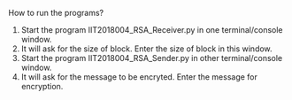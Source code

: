 How to run the programs?

1. Start the program IIT2018004_RSA_Receiver.py in one terminal/console window.
2. It will ask for the size of block. Enter the size of block in this window.
3. Start the program IIT2018004_RSA_Sender.py in other terminal/console window.
4. It will ask for the message to be encryted. Enter the message for encryption.